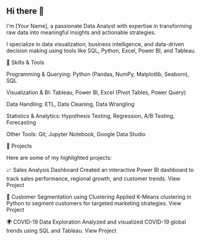 ## Hi there 👋

I'm [Your Name], a passionate Data Analyst with expertise in transforming raw data into meaningful insights and actionable strategies.

I specialize in data visualization, business intelligence, and data-driven decision making using tools like SQL, Python, Excel, Power BI, and Tableau.

🚀 Skills & Tools

Programming & Querying: Python (Pandas, NumPy, Matplotlib, Seaborn), SQL

Visualization & BI: Tableau, Power BI, Excel (Pivot Tables, Power Query)

Data Handling: ETL, Data Cleaning, Data Wrangling

Statistics & Analytics: Hypothesis Testing, Regression, A/B Testing, Forecasting

Other Tools: Git, Jupyter Notebook, Google Data Studio

📂 Projects

Here are some of my highlighted projects:

📈 Sales Analysis Dashboard
Created an interactive Power BI dashboard to track sales performance, regional growth, and customer trends.
View Project

🛒 Customer Segmentation using Clustering
Applied K-Means clustering in Python to segment customers for targeted marketing strategies.
View Project

🌍 COVID-19 Data Exploration
Analyzed and visualized COVID-19 global trends using SQL and Tableau.
View Project
